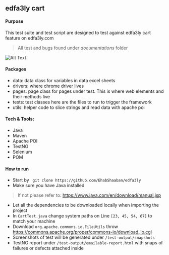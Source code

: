 ## edfa3ly cart

#### Purpose

This test suite and test script are designed to test against edfa3ly cart feature on edfa3ly.com
> All test and bugs found under *documentations* folder

![Alt Text](https://drive.google.com/uc?export=view&id=1mEGo6_F7XPDORzIsFIMBgq_bVMFesKju)

#### Packages

+ data: data class for variables in data excel sheets
+ drivers: where chrome driver lives
+ pages: page class for pages under test. This is where web elements and their methods live
+ tests: test classes here are the files to run to trigger the framework
+ utils: helper code to slice strings and read data with apache poi

#### Tech & Tools:

+ Java
+ Maven
+ Apache POI
+ TestNG
+ Selenium
+ POM

#### How to run

+ Start by `` git clone https://github.com/EhabShaaban/edfa3ly``
+ Make sure you have Java installed
> If not please refer to: https://www.java.com/en/download/manual.jsp
+ Let all the dependencies to be downloaded locally when importing the project
+ In ``CartTest.java`` change system paths on Line ``[23, 45, 54, 67]`` to match your machine
+ Download ``org.apache.commons.io.FileUtils`` throw https://commons.apache.org/proper/commons-io/download_io.cgi
+ Screenshots of test will be generated under ``/test-output/snapshots``
+ TestNG report under ``/test-output/emailable-report.html`` with snaps of failures or defects attached inside

